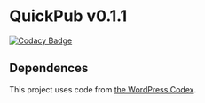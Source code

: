 # QuickPub v0.1.1

[![Codacy Badge](https://api.codacy.com/project/badge/Grade/49f31015e55548ecad8003e9d42af2eb)](https://www.codacy.com/app/hazz.jack/QuickPub?utm_source=github.com&amp;utm_medium=referral&amp;utm_content=hazzdood/QuickPub&amp;utm_campaign=Badge_Grade)

## Dependences

This project uses code from [the WordPress Codex](https://codex.wordpress.org/).
